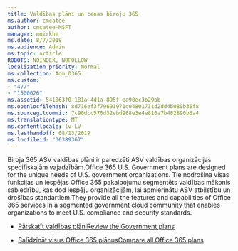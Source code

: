 ```yaml
---
title: Valdības plāni un cenas biroju 365
ms.author: cmcatee
author: cmcatee-MSFT
manager: mnirkhe
ms.date: 8/7/2018
ms.audience: Admin
ms.topic: article
ROBOTS: NOINDEX, NOFOLLOW
localization_priority: Normal
ms.collection: Adm_O365
ms.custom:
- "477"
- "1500026"
ms.assetid: 541063f0-181a-4d1a-895f-ea90ec3b29bb
ms.openlocfilehash: 8d716ef3f79691971d04801731d2dd4b080b36f8
ms.sourcegitcommit: 7c90dcc570d32ebd968e3e4e816a7b482890b3a4
ms.translationtype: MT
ms.contentlocale: lv-LV
ms.lasthandoff: 08/13/2019
ms.locfileid: "36389367"
---
```

<span data-ttu-id="96287-102">Biroja 365 ASV valdības plāni ir paredzēti ASV valdības organizācijas specifiskajām vajadzībām.</span><span class="sxs-lookup"><span data-stu-id="96287-102">Office 365 U.S. Government plans are designed for the unique needs of U.S. government organizations.</span></span> <span data-ttu-id="96287-103">Tie nodrošina visas funkcijas un iespējas Office 365 pakalpojumu segmentēts valdības mākonis sabiedrību, kas dod iespēju organizācijām, lai apmierinātu ASV atbilstību un drošības standartiem.</span><span class="sxs-lookup"><span data-stu-id="96287-103">They provide all the features and capabilities of Office 365 services in a segmented government cloud community that enables organizations to meet U.S. compliance and security standards.</span></span>
  
- [<span data-ttu-id="96287-104">Pārskatīt valdības plāni</span><span class="sxs-lookup"><span data-stu-id="96287-104">Review the Government plans</span></span>](https://products.office.com/government/compare-office-365-government-plans)

- [<span data-ttu-id="96287-105">Salīdzināt visus Office 365 plānus</span><span class="sxs-lookup"><span data-stu-id="96287-105">Compare all Office 365 plans</span></span>](https://products.office.com/business/compare-more-office-365-for-business-plans)